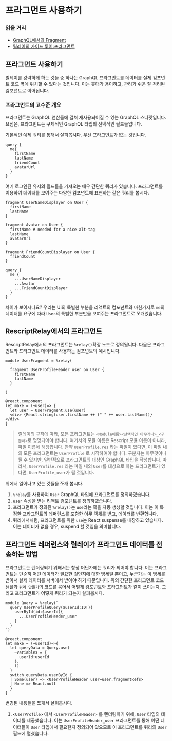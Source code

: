 # 프라그먼트 사용하기

### 읽을 거리
- [GraphQL에서의 Fragment](https://graphql.org/learn/queries/#fragments)
- [릴레이의 가이드 투어:프라그먼트](https://relay.dev/docs/guided-tour/rendering/fragments/)

## 프라그먼트 사용하기 

릴레이를 강력하게 하는 것들 중 하나는 GraphQL 프라그먼트를 데이터를 실제 컴포넌트 코드 옆에 위치할  수 있다는 것입니다.
이는 휴대가 용이하고, 관리가 쉬운 잘 격리된 컴포넌트로 이어집니다.

### 프라그먼트의 고수준 개요

프라그먼트는 GraphQL 연산들에 걸쳐 재사용되어질 수 있는 GraphQL 스니펫입니다. 요점은, 프라그먼트는 구체적인 GraphQL 타입의 선택적인 필드들입니다.

기본적인 예제 쿼리를 통해서 살펴봅시다. 우선 프라그먼트가 없는 것입니다.
```gql
query {
  me{
    firstName
    lastName
    friendCount
    avatarUrl
  }
}
```

여기 로그인된 유저의 필드들을 가져오는 매우 간단한 쿼리가 있습니다. 
프라그먼트를 이용하여 데이터를 보여주는 다양한 컴포넌트에 표현하는 같은 쿼리를 봅시다.
```gql
fragment UserNameDisplayer on User {
  firstName 
  lastName
}

fragment Avatar on User {
  firstName # needed for a nice alt-tag
  lastName
  avatarUrl
}

fragment FriendCountDisplayer on User {
  friendCount
}

query {
  me {
    ...UserNameDisplayer
    ...Avatar
    ...FriendCountDisplayer
  }
}
```

차이가 보이시나요? 우리는 UI의 특별한 부분을 리액트의 컴포넌트와 마찬가지로 `me`의 데이터를 요구에 따라 `User`의 특별한 부분만을 보여주는 프라그먼트로 쪼개었습니다.

## RescriptRelay에서의 프라그먼트

RescriptRelay에서의 프라그먼트는 `%relay()`확장 노드로 정의됩니다. 다음은 프라그먼트와 프라그먼트 데이터를 사용하는 컴포넌트의 예시입니다.

```re
module UserFragment = %relay(
  `
  fragment UserProfileHeader_user on User {
    firstName
    lastName
  }
  `
)

@react.component
let make = (~user)=> {
  let user = UserFragment.use(user)
  <div> {React.string(user.firstName ++ (" " ++ user.lastName))} </div>
}
```

> 릴레이의 규칙에 따라, 모든 프라그먼트는 `<Module이름><선택적인 아무거나>_<구분자>`로 명명되어야 합니다. 여기서의 모듈 이름은 Rescript 모듈 이름이 아니라, 파일 이름에 해당합니다.
만약 `UserProfile.res` 라는 파일이 있다면, 이 파일 내의 모든 프라그먼트는 `UserProfile` 로 시작하여야 합니다. 구분자는 아무것이나 될 수 있지만, 일반적으로 프라그먼트의 대상인 GraphQL 타입을 작성합니다.
따라서, `UserProfile.res` 라는 파일 내의 `User`를 대상으로 하는 프라그먼트가 있다면, `UserProfile_user`가 될 것입니다.

위에서 일어나고 있는 것들을 쪼개 봅시다.

1. `%relay`를 사용하여 `User` GraphQL 타입에 프라그먼트를 정의하였습니다.
2. `user` 속성을 받는 리액트 컴포넌트를 정의하였습니다.
3. 프라그먼트가 정의된 `%relay()`는 `use`라는 훅을 자동 생성할 것입니다.
이는 이 특정한 프라그먼트의 레퍼런스를 포함한 아무 객체를 받고, 데이터를 반환합니다.
4. 쿼리에서처럼, 프라그먼트를 위한 `use`는 React suspense를 내장하고 있습니다. 이는 데이터가 없을 경우, suspend 할 것임을 의미합니다.

## 프라그먼트 레퍼런스와 릴레이가 프라그먼트 데이터를 전송하는 방법

프라그먼트는 렌더링되기 위해서는 항상 어딘가에는 쿼리가 되어야 합니다.
이는 프라그먼트는 단순히 어떤 데이터가 필요한 것인지에 대한 명세일 뿐이고, 누군가는 이 명세를 받아서 실제 데이터를 서버에서 받아야 하기 때문입니다.
위의 간단한 프라그먼트 코드 샘플과 `쿼리 만들기`의 코드를 묶어서 어떻게 컴포넌트와 프라그먼트가 같이 쓰이는지, 그리고 프라그먼트가 어떻게 쿼리가 되는지 살펴봅시다.

```rescript
module Query = %relay(`
  query UserProfileQuery($userId:ID!){
    userById(id:$userId){
      ...UserProfileHeader_user
    }
  }
`)

@react.component
let make = (~userId)=>{
  let queryData = Query.use(
    ~variables = {
      userId:userId
    },
    ()
  )
  switch queryData.userById {
  | Some(user) => <UserProfileHeader user=user.fragmentRefs>
  | None => React.null
  }
}

```

변경된 내용들을 쪼개서 살펴봅시다.

1. `<UserProfile>` 에서 `<UserProfileHeader>` 를 렌더링하기 위해, `User` 타입의 데이터를 제공했습니다.
이는 `UserProfileHeader_user` 프라그먼트를 통해 어떤 데이터들이 `User` 타입에서 필요한지 정의되어 있으므로 이 프라그먼트를 쿼리의 `User`필드에 펼쳤습니다.